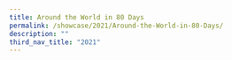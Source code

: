 ```yaml
---
title: Around the World in 80 Days
permalink: /showcase/2021/Around-the-World-in-80-Days/
description: ""
third_nav_title: "2021"
---
```

